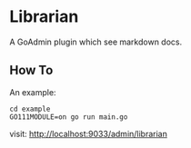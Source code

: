 # Librarian

A GoAdmin plugin which see markdown docs.

## How To

An example: 

```
cd example
GO111MODULE=on go run main.go
```

visit: [http://localhost:9033/admin/librarian](http://localhost:9033/admin/librarian)